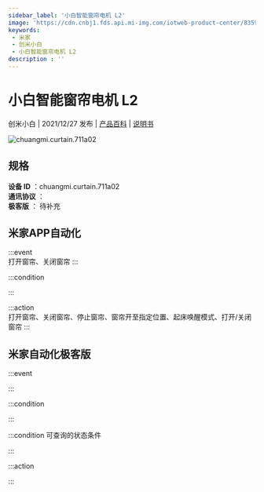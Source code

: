 ```yaml
---
sidebar_label: '小白智能窗帘电机 L2'
image: 'https://cdn.cnbj1.fds.api.mi-img.com/iotweb-product-center/835916d92a4a31f0087ee1b5992043b8_1636090413107.png?GalaxyAccessKeyId=AKVGLQWBOVIRQ3XLEW&Expires=9223372036854775807&Signature=IpPeuC+VVM/gB7H9gaKuFqNcqi4='
keywords: 
 - 米家
 - 创米小白
 - 小白智能窗帘电机 L2
description : ''
---
```

# 小白智能窗帘电机 L2

创米小白 | 2021/12/27 发布 | [产品百科](https://home.mi.com/webapp/content/baike/product/index.html?model=chuangmi.curtain.711a02/) | [说明书](https://home.mi.com/views/introduction.html?model=chuangmi.curtain.711a02&region=cn)

![chuangmi.curtain.711a02](https://cdn.cnbj1.fds.api.mi-img.com/iotweb-product-center/835916d92a4a31f0087ee1b5992043b8_1636090413107.png?GalaxyAccessKeyId=AKVGLQWBOVIRQ3XLEW&Expires=9223372036854775807&Signature=IpPeuC+VVM/gB7H9gaKuFqNcqi4=)

## 规格  
> 
**设备 ID** ：chuangmi.curtain.711a02  
**通讯协议** ：  
**极客版**  ： 待补充 


## 米家APP自动化  

:::event  
打开窗帘、关闭窗帘
:::

:::condition  

:::

:::action   
打开窗帘、关闭窗帘、停止窗帘、窗帘开至指定位置、起床唤醒模式、打开/关闭窗帘
:::

## 米家自动化极客版  

:::event  

:::

:::condition  

:::

:::condition 可查询的状态条件  

:::

:::action  

:::

        
